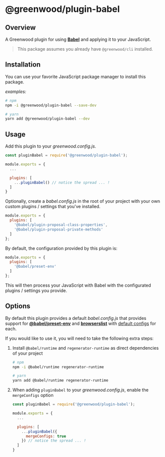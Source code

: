 # @greenwood/plugin-babel

## Overview
A Greenwood plugin for using [**Babel**](https://babeljs.io/) and applying it to your JavaScript.

> This package assumes you already have `@greenwood/cli` installed.

## Installation
You can use your favorite JavaScript package manager to install this package.

_examples:_
```bash
# npm
npm -i @greenwood/plugin-babel --save-dev

# yarn
yarn add @greenwood/plugin-babel --dev
```

## Usage
Add this plugin to your _greenwood.config.js_.

```javascript
const pluginBabel = require('@greenwood/plugin-babel');

module.exports = {
  ...

  plugins: [
    ...pluginBabel() // notice the spread ... !
  ]
}
```

Optionally, create a _babel.config.js_ in the root of your project with your own custom plugins / settings that you've installed.
```javascript
module.exports = {
  plugins: [
    '@babel/plugin-proposal-class-properties',
    '@babel/plugin-proposal-private-methods'
  ]
};
```


By default, the configuration provided by this plugin is:
```javascript
module.exports = {
  plugins: [
    '@babel/preset-env'
  ]
};
```

This will then process your JavaScript with Babel with the configurated plugins / settings you provide.  

## Options
By default this plugin provides a default _babel.config.js_ that provides support for [**@babel/preset-env**](https://babeljs.io/docs/en/babel-preset-env) and [**browserslist**](https://github.com/browserslist/browserslist) with [default configs](https://github.com/ProjectEvergreen/greenwood/tree/master/packages/plugin-babel/src/) for each.  

If you would like to use it, you will need to take the following extra steps:

1. Install `@babel/runtime` and `regenerator-runtime` as direct dependencies of your project
    ```bash
    # npm
    npm -i @babel/runtime regenerator-runtime

    # yarn
    yarn add @babel/runtime regenerator-runtime
    ```
1. When adding `pluginBabel` to your _greenwood.config.js_, enable the `mergeConfigs` option
    ```js
    const pluginBabel = require('@greenwood/plugin-babel');

    module.exports = {
      ...

      plugins: [
        ...pluginBabel({
          mergeConfigs: true
        }) // notice the spread ... !
      ]
    }
    ```
